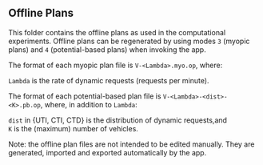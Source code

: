 ## Offline Plans

This folder contains the offline plans as used in the computational experiments. Offline plans can be regenerated by using modes `3` (myopic plans) and `4` (potential-based plans) when invoking the app.

The format of each myopic plan file is `V-<Lambda>.myo.op`, where:

`Lambda` is the rate of dynamic requests (requests per minute).

The format of each potential-based plan file is `V-<Lambda>-<dist>-<K>.pb.op`, where, in addition to `Lambda`:

`dist` in {UTI, CTI, CTD} is the distribution of dynamic requests,and\
`K` is the (maximum) number of vehicles.

Note: the offline plan files are not intended to be edited manually. They are generated, imported and exported automatically by the app.

